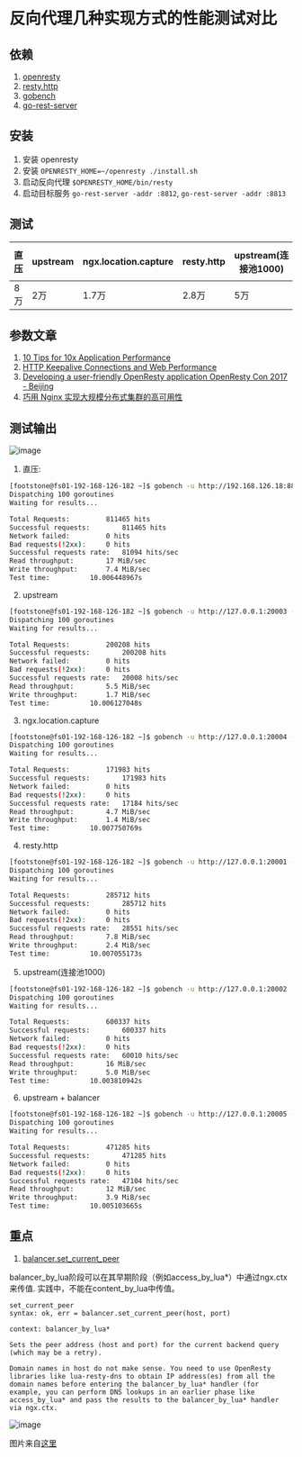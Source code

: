 # 反向代理几种实现方式的性能测试对比

## 依赖

1. [openresty](https://openresty.org/cn/download.html)
1. [resty.http](https://github.com/ledgetech/lua-resty-http)
1. [gobench](https://github.com/bingoohuang/gobench/tree/master/cmd/gobench)
1. [go-rest-server](https://github.com/bingoohuang/gobench/tree/master/cmd/go-rest-server)

## 安装

1. 安装 openresty
1. 安装 `OPENRESTY_HOME=~/openresty ./install.sh`
1. 启动反向代理 `$OPENRESTY_HOME/bin/resty`
1. 启动目标服务 `go-rest-server -addr :8812`, `go-rest-server -addr :8813`

## 测试

直压|upstream|ngx.location.capture|resty.http|upstream(连接池1000)|upstream \+ balancer
---|---|---|---|---|---
8万|2万|1.7万|2.8万|5万|4.7万

## 参数文章

1. [10 Tips for 10x Application Performance](https://www.nginx.com/blog/10-tips-for-10x-application-performance/)
1. [HTTP Keepalive Connections and Web Performance](https://www.nginx.com/blog/http-keepalives-and-web-performance/)
1. [Developing a user-friendly OpenResty application OpenResty Con 2017 - Beijing](https://con.openresty.org/cn/2017/books/developing%20a%20friendly%20openresty%20application.pdf)
1. [巧用 Nginx 实现大规模分布式集群的高可用性](https://blog.csdn.net/russell_tao/article/details/98936540)

## 测试输出

![image](https://user-images.githubusercontent.com/1940588/98348557-def67400-2053-11eb-959e-0c40eb172c8c.png)

1. 直压:

```bash
[footstone@fs01-192-168-126-182 ~]$ gobench -u http://192.168.126.18:8812/hello -d 10s
Dispatching 100 goroutines
Waiting for results...

Total Requests:			811465 hits
Successful requests:		811465 hits
Network failed:			0 hits
Bad requests(!2xx):		0 hits
Successful requests rate:	81094 hits/sec
Read throughput:		17 MiB/sec
Write throughput:		7.4 MiB/sec
Test time:			10.006448967s
```

2. upstream

```bash
[footstone@fs01-192-168-126-182 ~]$ gobench -u http://127.0.0.1:20003 -d 10s
Dispatching 100 goroutines
Waiting for results...

Total Requests:			200208 hits
Successful requests:		200208 hits
Network failed:			0 hits
Bad requests(!2xx):		0 hits
Successful requests rate:	20008 hits/sec
Read throughput:		5.5 MiB/sec
Write throughput:		1.7 MiB/sec
Test time:			10.006127048s
```

3. ngx.location.capture

```bash
[footstone@fs01-192-168-126-182 ~]$ gobench -u http://127.0.0.1:20004 -d 10s
Dispatching 100 goroutines
Waiting for results...

Total Requests:			171983 hits
Successful requests:		171983 hits
Network failed:			0 hits
Bad requests(!2xx):		0 hits
Successful requests rate:	17184 hits/sec
Read throughput:		4.7 MiB/sec
Write throughput:		1.4 MiB/sec
Test time:			10.007750769s
```

4. resty.http

```bash
[footstone@fs01-192-168-126-182 ~]$ gobench -u http://127.0.0.1:20001 -d 10s
Dispatching 100 goroutines
Waiting for results...

Total Requests:			285712 hits
Successful requests:		285712 hits
Network failed:			0 hits
Bad requests(!2xx):		0 hits
Successful requests rate:	28551 hits/sec
Read throughput:		7.8 MiB/sec
Write throughput:		2.4 MiB/sec
Test time:			10.007055173s
```

5. upstream(连接池1000)

```bash
[footstone@fs01-192-168-126-182 ~]$ gobench -u http://127.0.0.1:20002  -d 10s
Dispatching 100 goroutines
Waiting for results...

Total Requests:			600337 hits
Successful requests:		600337 hits
Network failed:			0 hits
Bad requests(!2xx):		0 hits
Successful requests rate:	60010 hits/sec
Read throughput:		16 MiB/sec
Write throughput:		5.0 MiB/sec
Test time:			10.003810942s
```

6. upstream \+ balancer

```bash
[footstone@fs01-192-168-126-182 ~]$ gobench -u http://127.0.0.1:20005 -d 10s
Dispatching 100 goroutines
Waiting for results...

Total Requests:			471285 hits
Successful requests:		471285 hits
Network failed:			0 hits
Bad requests(!2xx):		0 hits
Successful requests rate:	47104 hits/sec
Read throughput:		12 MiB/sec
Write throughput:		3.9 MiB/sec
Test time:			10.005103665s
```

## 重点

1. [balancer.set_current_peer](https://github.com/openresty/lua-resty-core/blob/master/lib/ngx/balancer.md#set_current_peer)

balancer_by_lua阶段可以在其早期阶段（例如access_by_lua\*）中通过ngx.ctx来传值. 实践中，不能在content_by_lua中传值。

    set_current_peer
    syntax: ok, err = balancer.set_current_peer(host, port)

    context: balancer_by_lua*

    Sets the peer address (host and port) for the current backend query (which may be a retry).

    Domain names in host do not make sense. You need to use OpenResty libraries like lua-resty-dns to obtain IP address(es) from all the domain names before entering the balancer_by_lua* handler (for example, you can perform DNS lookups in an earlier phase like access_by_lua* and pass the results to the balancer_by_lua* handler via ngx.ctx.

![image](https://user-images.githubusercontent.com/1940588/98350066-c9824980-2055-11eb-9f2f-a92a0ff88a53.png)

图片来自[这里](https://wiki.shileizcc.com/confluence/pages/viewpage.action?pageId=47415936)
